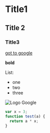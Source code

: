 # Title1
## Title 2
### Title3

[got to google](http://www.google.es)

**bold**

List:

* one
* two
* three


![Logo Google](https://www.google.es/images/srpr/logo11w.png)

```javascript
var x = 3;
function test(a) {
  return a * x;
}
```
